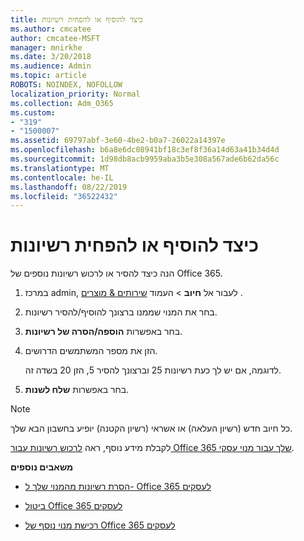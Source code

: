 ```yaml
---
title: כיצד להוסיף או להפחית רשיונות
ms.author: cmcatee
author: cmcatee-MSFT
manager: mnirkhe
ms.date: 3/20/2018
ms.audience: Admin
ms.topic: article
ROBOTS: NOINDEX, NOFOLLOW
localization_priority: Normal
ms.collection: Adm_O365
ms.custom:
- "319"
- "1500007"
ms.assetid: 69797abf-3e60-4be2-b0a7-26022a14397e
ms.openlocfilehash: b6a8e6dc08941bf18c3ef8f36a14d63a41b34d4d
ms.sourcegitcommit: 1d98db8acb9959aba3b5e308a567ade6b62da56c
ms.translationtype: MT
ms.contentlocale: he-IL
ms.lasthandoff: 08/22/2019
ms.locfileid: "36522432"
---
```

# <a name="how-to-add-or-reduce-licenses"></a>כיצד להוסיף או להפחית רשיונות

הנה כיצד להסיר או לרכוש רשיונות נוספים של Office 365.
  
1. במרכז admin, לעבור אל **חיוב** \> העמוד [שירותים & מוצרים](https://go.microsoft.com/fwlink/p/?linkid=842054) .

2. בחר את המנוי שממנו ברצונך להוסיף/להסיר רשיונות.

3. בחר באפשרות **הוספה/הסרה של רשיונות**.

4. הזן את מספר המשתמשים הדרושים.

    לדוגמה, אם יש לך כעת רשיונות 25 וברצונך להסיר 5, הזן 20 בשדה זה.

5. בחר באפשרות **שלח לשנות**.

> [!NOTE]
> כל חיוב חדש (רשיון העלאה) או אשראי (רשיון הקטנה) יופיע בחשבון הבא שלך.

לקבלת מידע נוסף, ראה [לרכוש רשיונות עבור Office 365 שלך עבור מנוי עסקי](https://docs.microsoft.com/office365/admin/subscriptions-and-billing/buy-licenses).

 **משאבים נוספים**
  
- [הסרת רשיונות מהמנוי שלך ל- Office 365 לעסקים](https://docs.microsoft.com/office365/admin/subscriptions-and-billing/remove-licenses-from-subscription)

- [ביטול Office 365 לעסקים](https://docs.microsoft.com/office365/admin/subscriptions-and-billing/cancel-your-subscription)

- [רכישת מנוי נוסף של Office 365 לעסקים](https://docs.microsoft.com/office365/admin/subscriptions-and-billing/buy-another-subscription)
